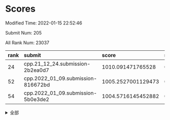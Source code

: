 # Scores

Modified Time: 2022-01-15 22:52:46

Submit Num: 205

All Rank Num: 23037

| rank |               submit               |       score        |       sigma        | pk_num |
| :--- | :--------------------------------- | :----------------- | :----------------- | :----- |
| 24   | cpp.21_12_24.submission-2b2ea0d7   | 1010.091471765528  | 0.758094089557619  | 456    |
| 52   | cpp.2022_01_09.submission-816672bd | 1005.2527001129473 | 0.7215527389107015 | 447    |
| 54   | cpp.2022_01_09.submission-5b0e3de2 | 1004.5716145452882 | 0.7182896800967503 | 446    |


<details>
<summary>全部</summary>

| rank |                 submit                 |       score        |       sigma        | pk_num |
| :--- | :------------------------------------- | :----------------- | :----------------- | :----- |
| 1    | gobigger.level_3.submission_level_3_27 | 1011.4200298471505 | 0.7586089025612898 | 453    |
| 2    | gobigger.level_3.submission_level_3_38 | 1011.2583064653684 | 0.7968895763851208 | 446    |
| 3    | gobigger.level_3.submission_level_3_32 | 1011.1531203965853 | 0.7871498842038084 | 448    |
| 4    | gobigger.level_3.submission_level_3_10 | 1011.1168809953666 | 0.782562337070306  | 444    |
| 5    | gobigger.level_3.submission_level_3_9  | 1011.1077643736807 | 0.7644486158337499 | 449    |
| 6    | gobigger.level_3.submission_level_3_35 | 1011.0038470516189 | 0.7813303375652261 | 453    |
| 7    | gobigger.level_3.submission_level_3_11 | 1010.9769452998335 | 0.7668584444008083 | 456    |
| 8    | gobigger.level_3.submission_level_3_43 | 1010.8796683888722 | 0.7670745456505744 | 446    |
| 9    | gobigger.level_3.submission_level_3_36 | 1010.8392714971574 | 0.763854025137823  | 451    |
| 10   | gobigger.level_3.submission_level_3_37 | 1010.7912342944585 | 0.797535004678853  | 443    |
| 11   | gobigger.level_3.submission_level_3_25 | 1010.7877959513157 | 0.7784348112650818 | 453    |
| 12   | gobigger.level_3.submission_level_3_47 | 1010.7157166134658 | 0.7453426728101539 | 452    |
| 13   | gobigger.level_3.submission_level_3_2  | 1010.6815704052527 | 0.7605752509175993 | 449    |
| 14   | gobigger.level_3.submission_level_3_17 | 1010.5477161161942 | 0.7508031800688507 | 452    |
| 15   | gobigger.level_3.submission_level_3_20 | 1010.3672471463726 | 0.7607898493857723 | 457    |
| 16   | gobigger.level_3.submission_level_3_31 | 1010.3419801322638 | 0.7671982098440162 | 451    |
| 17   | gobigger.level_3.submission_level_3_16 | 1010.2828578818886 | 0.7554325409076013 | 446    |
| 18   | gobigger.level_3.submission_level_3_21 | 1010.2563866469893 | 0.7661988053327117 | 449    |
| 19   | gobigger.level_3.submission_level_3_49 | 1010.2535713662087 | 0.7780794663224753 | 453    |
| 20   | gobigger.level_3.submission_level_3_4  | 1010.2534687414227 | 0.7520744912734935 | 452    |
| 21   | gobigger.level_3.submission_level_3_39 | 1010.2463741410121 | 0.753770050494045  | 444    |
| 22   | gobigger.level_3.submission_level_3_12 | 1010.1259416958741 | 0.7596924332663805 | 449    |
| 23   | gobigger.level_3.submission_level_3_44 | 1010.10905278571   | 0.7684978185803868 | 452    |
| 24   | cpp.21_12_24.submission-2b2ea0d7       | 1010.091471765528  | 0.758094089557619  | 456    |
| 25   | gobigger.level_3.submission_level_3_48 | 1009.985380185986  | 0.7554926952157857 | 450    |
| 26   | gobigger.level_3.submission_level_3_29 | 1009.9775464507081 | 0.767825141482774  | 447    |
| 27   | gobigger.level_3.submission_level_3_41 | 1009.9204384241397 | 0.7682560799501251 | 448    |
| 28   | gobigger.level_3.submission_level_3_34 | 1009.9139723951929 | 0.765943433387061  | 450    |
| 29   | gobigger.level_3.submission_level_3_26 | 1009.8754669469646 | 0.7556230905547774 | 445    |
| 30   | gobigger.level_3.submission_level_3_3  | 1009.8572164034352 | 0.7510040973875372 | 448    |
| 31   | gobigger.level_3.submission_level_3_15 | 1009.800925679982  | 0.7575269715074026 | 450    |
| 32   | gobigger.level_3.submission_level_3_14 | 1009.7836057631613 | 0.7507084368037586 | 453    |
| 33   | gobigger.level_3.submission_level_3_1  | 1009.7492729746481 | 0.7624686963907463 | 449    |
| 34   | gobigger.level_3.submission_level_3_6  | 1009.6878609813484 | 0.7642210246734829 | 453    |
| 35   | gobigger.level_3.submission_level_3_40 | 1009.6062657283614 | 0.7379968863454952 | 444    |
| 36   | gobigger.level_3.submission_level_3_18 | 1009.5336023061161 | 0.7626335640435061 | 453    |
| 37   | gobigger.level_3.submission_level_3_30 | 1009.5094022707277 | 0.7384334320077954 | 449    |
| 38   | gobigger.level_3.submission_level_3_23 | 1009.5038149251451 | 0.7726049223479324 | 452    |
| 39   | gobigger.level_3.submission_level_3_0  | 1009.4296900091214 | 0.7560492603048642 | 450    |
| 40   | gobigger.level_3.submission_level_3_24 | 1009.3149961459192 | 0.7520096279528165 | 451    |
| 41   | gobigger.level_3.submission_level_3_22 | 1009.2909884667648 | 0.7699142015419005 | 450    |
| 42   | gobigger.level_3.submission_level_3_19 | 1009.18646757138   | 0.7657540328933277 | 441    |
| 43   | gobigger.level_3.submission_level_3_33 | 1009.168624977549  | 0.7522099612349845 | 449    |
| 44   | gobigger.level_3.submission_level_3_7  | 1009.0745004324054 | 0.7632866389780125 | 449    |
| 45   | gobigger.level_3.submission_level_3_28 | 1008.9669323690637 | 0.7525732310463246 | 449    |
| 46   | gobigger.level_3.submission_level_3_13 | 1008.9415273341253 | 0.766213842083862  | 453    |
| 47   | gobigger.level_3.submission_level_3_8  | 1008.9008834737461 | 0.7764500296282861 | 449    |
| 48   | gobigger.level_3.submission_level_3_45 | 1008.6640499994936 | 0.732490593065105  | 451    |
| 49   | gobigger.level_3.submission_level_3_46 | 1008.5505379079341 | 0.7579342590017676 | 443    |
| 50   | gobigger.level_3.submission_level_3_5  | 1008.4401437043117 | 0.7497641426434595 | 450    |
| 51   | gobigger.level_3.submission_level_3_42 | 1008.4046158361155 | 0.7440999505313252 | 444    |
| 52   | cpp.2022_01_09.submission-816672bd     | 1005.2527001129473 | 0.7215527389107015 | 447    |
| 53   | gobigger.level_1.submission_level_1_38 | 1004.8948796684274 | 0.7182221045023004 | 447    |
| 54   | cpp.2022_01_09.submission-5b0e3de2     | 1004.5716145452882 | 0.7182896800967503 | 446    |
| 55   | gobigger.level_1.submission_level_1_43 | 1004.539104106874  | 0.7171667456840496 | 449    |
| 56   | gobigger.level_1.submission_level_1_2  | 1004.2195311043502 | 0.7300695464186425 | 454    |
| 57   | gobigger.level_1.submission_level_1_4  | 1004.2031403264198 | 0.7206504305405533 | 451    |
| 58   | gobigger.level_1.submission_level_1_1  | 1004.2016705992472 | 0.719864100725728  | 455    |
| 59   | gobigger.level_1.submission_level_1_13 | 1004.1089229125658 | 0.7254056748428503 | 453    |
| 60   | gobigger.level_1.submission_level_1_31 | 1004.0301309760405 | 0.7156131643433283 | 445    |
| 61   | gobigger.level_1.submission_level_1_22 | 1003.9422649609328 | 0.7253185037392655 | 449    |
| 62   | gobigger.level_1.submission_level_1_23 | 1003.8994687522375 | 0.7208443082433917 | 452    |
| 63   | gobigger.level_1.submission_level_1_40 | 1003.8916178028869 | 0.7304358040345913 | 451    |
| 64   | gobigger.level_1.submission_level_1_46 | 1003.6498210084702 | 0.7217359037538118 | 452    |
| 65   | gobigger.level_1.submission_level_1_20 | 1003.64070524618   | 0.716129960997365  | 445    |
| 66   | gobigger.level_1.submission_level_1_32 | 1003.5506721827679 | 0.7193425788210779 | 452    |
| 67   | gobigger.level_1.submission_level_1_5  | 1003.5433884032776 | 0.7344449787932649 | 456    |
| 68   | gobigger.level_1.submission_level_1_14 | 1003.4843453772888 | 0.708476260488513  | 450    |
| 69   | gobigger.level_1.submission_level_1_25 | 1003.4825253766406 | 0.7262448703864263 | 449    |
| 70   | gobigger.level_1.submission_level_1_17 | 1003.458765023693  | 0.7179050156407019 | 448    |
| 71   | gobigger.level_1.submission_level_1_27 | 1003.4181027662642 | 0.7259366491709809 | 450    |
| 72   | gobigger.level_1.submission_level_1_24 | 1003.412520153834  | 0.7090899751909082 | 446    |
| 73   | gobigger.level_1.submission_level_1_41 | 1003.3867561656356 | 0.712822371871842  | 453    |
| 74   | gobigger.level_1.submission_level_1_28 | 1003.3134121888374 | 0.7182979312854049 | 452    |
| 75   | gobigger.level_1.submission_level_1_35 | 1003.2329298626864 | 0.7107671423607093 | 454    |
| 76   | gobigger.level_1.submission_level_1_29 | 1003.224968854527  | 0.7059154429420427 | 452    |
| 77   | gobigger.level_1.submission_level_1_9  | 1003.2198007424048 | 0.7117915460491225 | 448    |
| 78   | gobigger.level_1.submission_level_1_30 | 1003.1965490321872 | 0.7106113735804124 | 450    |
| 79   | gobigger.level_1.submission_level_1_42 | 1003.0600121938955 | 0.7198190855299516 | 455    |
| 80   | gobigger.level_1.submission_level_1_7  | 1003.0200895542458 | 0.706089787497328  | 443    |
| 81   | gobigger.level_1.submission_level_1_6  | 1003.0197272367693 | 0.7128994075537617 | 453    |
| 82   | gobigger.level_1.submission_level_1_15 | 1002.9655363108678 | 0.7080132350608017 | 455    |
| 83   | gobigger.level_1.submission_level_1_18 | 1002.9401907732162 | 0.71876580412634   | 451    |
| 84   | gobigger.level_1.submission_level_1_16 | 1002.9044186621112 | 0.7273527791922559 | 449    |
| 85   | gobigger.level_1.submission_level_1_48 | 1002.8860612138653 | 0.7114456540895405 | 446    |
| 86   | gobigger.level_1.submission_level_1_49 | 1002.869510968437  | 0.7180629919281715 | 450    |
| 87   | gobigger.level_1.submission_level_1_37 | 1002.8661517829914 | 0.7155397147940131 | 449    |
| 88   | gobigger.level_1.submission_level_1_45 | 1002.8458313970516 | 0.7195318953046788 | 444    |
| 89   | gobigger.level_1.submission_level_1_11 | 1002.8413546504714 | 0.7021082289130308 | 454    |
| 90   | gobigger.level_1.submission_level_1_47 | 1002.8251071829914 | 0.7188027142967904 | 443    |
| 91   | gobigger.level_1.submission_level_1_39 | 1002.7176385528705 | 0.7100216801527336 | 451    |
| 92   | gobigger.level_1.submission_level_1_26 | 1002.602636953591  | 0.7187066848222079 | 449    |
| 93   | gobigger.level_1.submission_level_1_21 | 1002.5426883365527 | 0.7103836307935574 | 447    |
| 94   | gobigger.level_1.submission_level_1_8  | 1002.524426912806  | 0.718477143279701  | 450    |
| 95   | gobigger.level_1.submission_level_1_33 | 1002.5188883794617 | 0.7096168576120353 | 447    |
| 96   | gobigger.level_1.submission_level_1_12 | 1002.4996942388867 | 0.7027550218399337 | 452    |
| 97   | gobigger.level_1.submission_level_1_36 | 1002.4083154777347 | 0.7184972200953597 | 446    |
| 98   | gobigger.level_1.submission_level_1_3  | 1002.2471300691018 | 0.7145070231363566 | 451    |
| 99   | gobigger.level_1.submission_level_1_44 | 1002.1620515696966 | 0.7088988403715373 | 447    |
| 100  | gobigger.level_1.submission_level_1_34 | 1001.9069949042739 | 0.7194385933476836 | 452    |
| 101  | gobigger.level_1.submission_level_1_10 | 1001.8511631253593 | 0.7191631604024415 | 447    |
| 102  | gobigger.level_1.submission_level_1_19 | 1001.7298248675655 | 0.7268295489762657 | 447    |
| 103  | gobigger.level_1.submission_level_1_0  | 1001.5224006727219 | 0.7007840138662684 | 453    |
| 104  | gobigger.random.submission_random_11   | 996.9576893924063  | 0.7065197302238065 | 453    |
| 105  | gobigger.random.submission_random_18   | 996.9322699344668  | 0.7022555553725855 | 450    |
| 106  | gobigger.random.submission_random_47   | 996.7999890848718  | 0.7166228570998883 | 452    |
| 107  | gobigger.random.submission_random_33   | 996.7948799031676  | 0.7086800313495927 | 448    |
| 108  | gobigger.random.submission_random_20   | 996.6832298653342  | 0.6885286619619301 | 454    |
| 109  | gobigger.random.submission_random_13   | 996.6479046076569  | 0.7291854078276828 | 450    |
| 110  | gobigger.random.submission_random_10   | 996.5965077334163  | 0.7107110131824722 | 454    |
| 111  | gobigger.random.submission_random_3    | 996.5690466327815  | 0.7062598498936471 | 444    |
| 112  | gobigger.random.submission_random_24   | 996.4867949137034  | 0.706673029571549  | 445    |
| 113  | gobigger.random.submission_random_26   | 996.4740500909462  | 0.7059624323399263 | 451    |
| 114  | gobigger.random.submission_random_28   | 996.4205900936022  | 0.7161593127106232 | 445    |
| 115  | gobigger.random.submission_random_32   | 996.3963709904266  | 0.6981777574542166 | 451    |
| 116  | gobigger.random.submission_random_21   | 996.2531156824905  | 0.723734012076776  | 445    |
| 117  | gobigger.random.submission_random_0    | 996.2204623349986  | 0.707966825268807  | 448    |
| 118  | gobigger.random.submission_random_25   | 996.1278117928375  | 0.7179734879746611 | 447    |
| 119  | gobigger.random.submission_random_8    | 996.0976552756619  | 0.7199572110101843 | 448    |
| 120  | gobigger.random.submission_random_49   | 996.0912226674417  | 0.712684941609245  | 448    |
| 121  | gobigger.random.submission_random_41   | 996.0826291523125  | 0.711197330435978  | 448    |
| 122  | gobigger.random.submission_random_43   | 996.0630333577598  | 0.7115446587263665 | 447    |
| 123  | gobigger.random.submission_random_14   | 996.0392771704554  | 0.6936162313248252 | 449    |
| 124  | gobigger.random.submission_random_6    | 995.9867552460677  | 0.7053726609663008 | 451    |
| 125  | gobigger.random.submission_random_39   | 995.9609836509181  | 0.7016566786186845 | 448    |
| 126  | gobigger.random.submission_random_35   | 995.9365395667845  | 0.7125105635540269 | 454    |
| 127  | gobigger.random.submission_random_42   | 995.9214242518503  | 0.7231194781492302 | 450    |
| 128  | gobigger.random.submission_random_22   | 995.832888737737   | 0.7111387663408865 | 448    |
| 129  | gobigger.random.submission_random_29   | 995.8142176320365  | 0.7123470719950586 | 446    |
| 130  | gobigger.random.submission_random_17   | 995.8043686888111  | 0.7116668436341376 | 451    |
| 131  | gobigger.random.submission_random_2    | 995.7278298617673  | 0.6989754266801077 | 451    |
| 132  | gobigger.random.submission_random_46   | 995.6929795853707  | 0.7084572443502273 | 448    |
| 133  | gobigger.random.submission_random_38   | 995.6094575157587  | 0.7166632315747229 | 448    |
| 134  | gobigger.random.submission_random_7    | 995.4936835199882  | 0.7190171021090573 | 447    |
| 135  | gobigger.random.submission_random_31   | 995.4277791579689  | 0.7045097647245658 | 448    |
| 136  | gobigger.random.submission_random_44   | 995.3997538715855  | 0.7106086313833154 | 451    |
| 137  | gobigger.random.submission_random_15   | 995.3904318798253  | 0.7033844813972215 | 450    |
| 138  | gobigger.random.submission_random_36   | 995.3826760692479  | 0.7085662107897988 | 450    |
| 139  | gobigger.random.submission_random_4    | 995.369424320403   | 0.7222951236152877 | 448    |
| 140  | gobigger.random.submission_random_12   | 995.3655277965726  | 0.6936416720897494 | 449    |
| 141  | gobigger.random.submission_random_30   | 995.2475034957774  | 0.704369202443559  | 452    |
| 142  | gobigger.random.submission_random_19   | 995.1738893238861  | 0.714621775491365  | 451    |
| 143  | gobigger.random.submission_random_40   | 995.1490020747526  | 0.7034073359576999 | 449    |
| 144  | gobigger.random.submission_random_45   | 995.1463953951649  | 0.7145251150200818 | 447    |
| 145  | gobigger.random.submission_random_48   | 995.1133704881573  | 0.7102125636528724 | 444    |
| 146  | gobigger.random.submission_random_34   | 995.0800420501859  | 0.7053439417729755 | 452    |
| 147  | gobigger.random.submission_random_9    | 994.9021848622878  | 0.7032034338655253 | 447    |
| 148  | gobigger.random.submission_random_1    | 994.8978023941428  | 0.7101671672592804 | 447    |
| 149  | gobigger.random.submission_random_23   | 994.8821646103132  | 0.7068666443415415 | 452    |
| 150  | gobigger.random.submission_random_5    | 994.7488426859194  | 0.7154878362673824 | 452    |
| 151  | gobigger.random.submission_random_37   | 994.7053442592858  | 0.7171699210887656 | 450    |
| 152  | gobigger.random.submission_random_16   | 994.4111953296702  | 0.7174177984007365 | 450    |
| 153  | gobigger.level_2.submission_level_2_36 | 994.1107501506391  | 0.7270297244669396 | 452    |
| 154  | gobigger.level_2.submission_level_2_13 | 993.9934177875048  | 0.7266816038594914 | 453    |
| 155  | gobigger.random.submission_random_27   | 993.9803861003794  | 0.7221377350652165 | 452    |
| 156  | gobigger.level_2.submission_level_2_29 | 993.913711370052   | 0.7327854106321462 | 450    |
| 157  | gobigger.level_2.submission_level_2_31 | 993.9121588663442  | 0.7241295019340345 | 450    |
| 158  | gobigger.level_2.submission_level_2_37 | 993.8527821355834  | 0.7290411969624984 | 446    |
| 159  | gobigger.level_2.submission_level_2_40 | 993.7711420306914  | 0.7379055125649034 | 448    |
| 160  | gobigger.level_2.submission_level_2_46 | 993.4880170778765  | 0.7351781476874653 | 446    |
| 161  | gobigger.level_2.submission_level_2_10 | 993.4477907060079  | 0.7212912840612161 | 445    |
| 162  | gobigger.level_2.submission_level_2_39 | 993.4250735295398  | 0.7204355639559652 | 445    |
| 163  | gobigger.level_2.submission_level_2_24 | 993.3880111892935  | 0.7274525638640756 | 451    |
| 164  | gobigger.level_2.submission_level_2_11 | 993.3000698719869  | 0.7331854083714074 | 454    |
| 165  | gobigger.level_2.submission_level_2_1  | 993.0286237056341  | 0.730537452268436  | 449    |
| 166  | gobigger.level_2.submission_level_2_5  | 993.01234404271    | 0.756034813629177  | 445    |
| 167  | gobigger.level_2.submission_level_2_32 | 992.9445425922535  | 0.7518679514626054 | 450    |
| 168  | gobigger.level_2.submission_level_2_47 | 992.8962933600592  | 0.7448263493560595 | 448    |
| 169  | gobigger.level_2.submission_level_2_35 | 992.7928154101631  | 0.7380222509299104 | 451    |
| 170  | gobigger.level_2.submission_level_2_30 | 992.7845835056238  | 0.7412450233460706 | 450    |
| 171  | gobigger.level_2.submission_level_2_3  | 992.7481872482194  | 0.7421626554948515 | 453    |
| 172  | gobigger.level_2.submission_level_2_44 | 992.7025529156944  | 0.7591702915901989 | 452    |
| 173  | gobigger.level_2.submission_level_2_41 | 992.5802539940606  | 0.7451854372094618 | 450    |
| 174  | gobigger.level_2.submission_level_2_42 | 992.53915968644    | 0.7539734195929537 | 455    |
| 175  | gobigger.level_2.submission_level_2_7  | 992.5093401096846  | 0.7273012931831787 | 446    |
| 176  | gobigger.level_2.submission_level_2_9  | 992.3713975758922  | 0.730264280742951  | 450    |
| 177  | gobigger.level_2.submission_level_2_49 | 992.3569143747711  | 0.7539755521559011 | 450    |
| 178  | gobigger.level_2.submission_level_2_0  | 992.3193065338689  | 0.7280721555343107 | 448    |
| 179  | gobigger.level_2.submission_level_2_6  | 992.3159032360094  | 0.7458714450869314 | 444    |
| 180  | gobigger.level_2.submission_level_2_45 | 992.2779600743777  | 0.7447808118521789 | 448    |
| 181  | gobigger.level_2.submission_level_2_34 | 992.1851277792919  | 0.7460939486505546 | 451    |
| 182  | gobigger.level_2.submission_level_2_12 | 991.8644491209589  | 0.7665357091649982 | 451    |
| 183  | gobigger.level_2.submission_level_2_22 | 991.8366634442023  | 0.7331732492916438 | 446    |
| 184  | gobigger.level_2.submission_level_2_43 | 991.7684537253549  | 0.7442090746039204 | 450    |
| 185  | gobigger.level_2.submission_level_2_17 | 991.6423438681508  | 0.755627221245111  | 453    |
| 186  | gobigger.level_2.submission_level_2_2  | 991.6045774326875  | 0.7595802763926404 | 450    |
| 187  | gobigger.level_2.submission_level_2_16 | 991.4159766029312  | 0.7510435650270498 | 452    |
| 188  | gobigger.level_2.submission_level_2_21 | 991.3280954658576  | 0.7431413462742676 | 451    |
| 189  | gobigger.level_2.submission_level_2_33 | 991.3112690919314  | 0.7485387267633913 | 444    |
| 190  | gobigger.level_2.submission_level_2_19 | 991.2625744931489  | 0.7456428416557597 | 450    |
| 191  | gobigger.level_2.submission_level_2_26 | 991.2468877023806  | 0.7539449135767061 | 450    |
| 192  | gobigger.level_2.submission_level_2_8  | 991.2218243164444  | 0.7636282229949781 | 450    |
| 193  | gobigger.level_2.submission_level_2_48 | 991.2049516264879  | 0.7484226502951231 | 448    |
| 194  | gobigger.level_2.submission_level_2_28 | 991.1886269613276  | 0.7591343803708327 | 454    |
| 195  | gobigger.level_2.submission_level_2_27 | 991.1444209520146  | 0.7384291570515905 | 448    |
| 196  | gobigger.level_2.submission_level_2_23 | 991.0958487061097  | 0.7437717264901835 | 449    |
| 197  | gobigger.level_2.submission_level_2_20 | 990.8051404912316  | 0.7481936888203184 | 452    |
| 198  | gobigger.level_2.submission_level_2_25 | 990.7429567741954  | 0.7587797360263331 | 448    |
| 199  | gobigger.level_2.submission_level_2_38 | 990.7244401462729  | 0.7636329454909605 | 452    |
| 200  | gobigger.level_2.submission_level_2_14 | 990.7176971233182  | 0.7551255960431781 | 452    |
| 201  | gobigger.level_2.submission_level_2_4  | 990.5825593123772  | 0.7557215933603445 | 451    |
| 202  | gobigger.level_2.submission_level_2_18 | 990.0924389698183  | 0.7706085681364864 | 451    |
| 203  | gobigger.level_2.submission_level_2_15 | 989.7026288551987  | 0.7731382529464715 | 448    |
| 204  | gobigger.none.submission_none_1        | 978.5866333510949  | 1.210781703283882  | 450    |
| 205  | gobigger.none.submission_none_0        | 976.0513211911166  | 1.4206568552814847 | 450    |

</details>